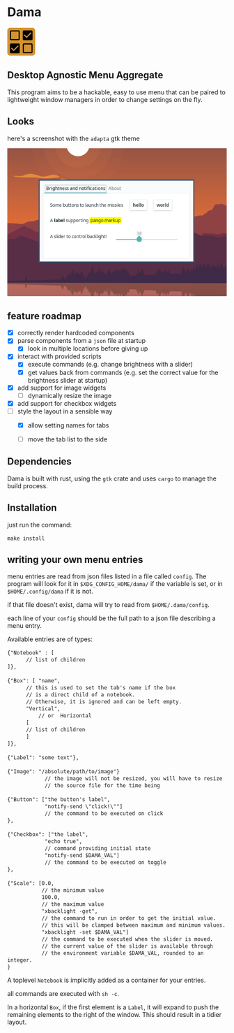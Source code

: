 # Dama
![](assets/icon2.png)

## Desktop Agnostic Menu Aggregate

This program aims to be a hackable, easy to use menu that can be paired to 
lightweight window managers in order to change settings on the fly.

## Looks

here's a screenshot with the `adapta` gtk theme

![](assets/screenshot.png)

## feature roadmap

- [x] correctly render hardcoded components
- [x] parse components from a `json` file at startup
  - [x] look in multiple locations before giving up
- [X] interact with provided scripts
  - [x] execute commands (e.g. change brightness with a slider)
  - [X] get values back from commands (e.g. set the correct value for the brightness slider at startup)
- [x] add support for image widgets
  - [ ] dynamically resize the image
- [x] add support for checkbox widgets
- [ ] style the layout in a sensible way
  - [x] allow setting names for tabs
  - [ ] move the tab list to the side


## Dependencies

Dama is built with rust, using the `gtk` crate and uses `cargo` to manage the build process.

## Installation


just run the command:
```
make install
```

## writing your own menu entries

menu entries are read from json files listed in a file called `config`.
The program will look for it in `$XDG_CONFIG_HOME/dama/` 
if the variable is set, or in `$HOME/.config/dama` if it is not.

if that file doesn't exist, dama will try to read from `$HOME/.dama/config`.

each line of your `config` should be the full path to a json file describing a menu entry.

Available entries are of types:

```
{"Notebook" : [
      // list of children
]},

{"Box": [ "name", 
	  // this is used to set the tab's name if the box 
	  // is a direct child of a notebook.
	  // Otherwise, it is ignored and can be left empty.
	  "Vertical", 
          // or  Horizontal
      [
	  // list of children
      ]
]},

{"Label": "some text"},

{"Image": "/absolute/path/to/image"} 
            // the image will not be resized, you will have to resize 
            // the source file for the time being

{"Button": ["the button's label", 
            "notify-send \"click!\""]
            // the command to be executed on click 
}, 

{"Checkbox": ["the label",
			"echo true",
			// command providing initial state
            "notify-send $DAMA_VAL"]
            // the command to be executed on toggle
}, 

{"Scale": [0.0,   
           // the minimum value
           100.0,  
           // the maximum value
           "xbacklight -get",
           // the command to run in order to get the initial value.
           // this will be clamped between maximum and minimum values.
           "xbacklight -set $DAMA_VAL"] 
           // the command to be executed when the slider is moved.
           // the current value of the slider is available through                              
           // the environment variable $DAMA_VAL, rounded to an integer.
}                             
```
A toplevel `Notebook` is implicitly added as a container for your entries.

all commands are executed with `sh -c`.

In a horizontal `Box`, if the first element is a `Label`, it will expand to push
the remaining elements to the right of the window. This should result in a tidier layout.

